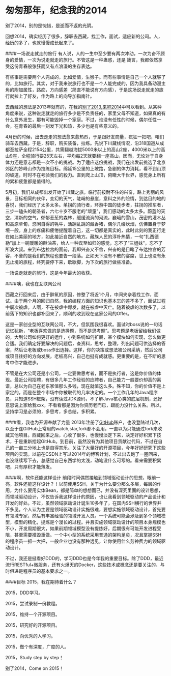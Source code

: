 匆匆那年，纪念我的2014
================
别了2014，别的是惋惜，是逝而不返的光阴。

回想2014，确实经历了很多，辞职去西藏，找工作，面试，适应新的公司。人，经历的多了，也就慢慢成长起来了。

####一场说走就走的旅行
有人说，人的一生中至少要有两次冲动，一次为奋不顾身的爱情，一次为说走就走的旅行。不管这是一种蛊惑，还是
箴言，我都依然享受这份青春般张狂而又有点浪漫的生存表达。

有些事是需要两个人完成的，比如爱情，生猴子。而有些事情是自己一个人就够了的，比如旅行。其实，对于我来说旅行也不是一个人能完成的，因为我具备动漫主角的附加属性，路痴，方向感差（简直不能说有方向感），于是这场说走就走的旅行就拉上了好友，作为路上的向导加指南针。

去西藏的想法是2013年就有的，在我的[别了2013,来吧2014](http://blog.csdn.net/qbg19881206/article/details/18794297)中可以看到。从某种角度来说，这种说走就走的旅行多少是不负责任的，家里父母不知道，如果真的有什么意外发生，那有可能毁掉一个家庭。不过，谁没有任性的时候，偶尔任性一会，在青春的最后一刻发下光和热，多少也是有些意义的。

4月份的时候，出去走走的想法愈来愈热烈，于是跟好友商量，疯狂一把吧，咱们骑车去西藏。于是，辞职，购买装备，拉练。先说下川藏线情况，沿318国道从成都至拉萨全程2154公里，共需翻越海拔5000米以上的高山2座，4000米以上的高山9座，全程骑行要25天左右，平均每2天就要翻一座高山，因而，无论对于自身体力还是意志都是一次不小的挑战。为了适应这份挑战，我们在出发前挑选了北京郊区的妙峰山作为拉练目标。绵延15公里的上坡路，急剧的体力消耗，看不到山顶的坡道，时时不在考验我们的毅力。直到爬上山顶，俯瞰大千世界，感觉身上所有的累和疲惫都是值得的。

5月初，我们从成都出发开始了川藏之旅。临行前按耐不住的兴奋，路上秀丽的风景，目标相同的伙伴，变幻的天气，陡峭的悬崖，意料之外的险情，到达目的地的喜悦，我们经历了太多太多。单拐的骑行者，环游中国的徒步者，拄拐的推车者，三步一磕头的朝圣者，六七十岁不服老的"顽童"，我们感动的太多太多。蔚蓝的天空，清新的空气，郁郁葱葱的森林，缓缓流淌的河流，巍峨的雪山，茂密的灌木丛和高原草甸，悠闲自得的牦牛，活蹦乱跳的藏香猪，偶尔几缕炊烟，仿佛置身于梦境一般。身上的疼痛和疲倦提醒着自己，这一切都是真实的，此时此刻的我正行走在如此美丽的地方，如此接近自然的地方。藏族人民的淳朴热情，一句“扎西德勒”加上一碗暖暖的酥油茶，给人一种宾至如归的感觉，忘不了“三姐妹”，忘不了所波大叔。来到布达拉宫的面前，我即兴奋又不舍，兴奋的是目睹了布达拉宫的芳容，不舍的是我们的旅程也要告一段落。正如天下没有不散的宴席，世上也没有永无止境的旅程，终究要停下来，歇歇脚，为下次的旅行做些准备。

一场说走就走的旅行，这是今年最大的收获。

####噢，我也在互联网公司

西藏之行回来后，由于醉氧的原因，修整了将近1个月，中间夹杂着找工作，面试。由于两个月的回归自然，我的编程方面的知识也基本忘的差不多了，面试过程中屡次被虐。人啊，不在被虐中爆发，就在被虐中灭亡。随着被虐的次数多了，以前落下的知识也都补回来了，顺利的收到现在这家公司的Offer。

这是一家创业型的互联网公司，不大，但氛围我很喜欢。面试时boss说的一句话记忆犹新，“老板喜欢做的是选择题，而不是思考题”。思考题是老板留给我们做的，大到公司如何更好的运作，小到系统如何扩展，某个模块如何实现，怎么做更合适。我们确定好要解决的问题后，查资料，思考，整理，列出问题可供选择的答案，然后让老板或boss作出选择。这样，你的决策或想法被公司采纳，然后公司或项目往好的方向发展，老板高兴，自己也挺有成就感。更重要的是，在不断的思考中你才能进步。

不管是在大公司还是小公司，一定要做思考者，而不是执行者，这是你价值的体现。最近公司招聘，有很多几年工作经验的应聘者，自己能力一般要价却高的离谱，总以为自己在老东家值那么多钱，现在就值这么多。殊不知，你的价值不是上家定的，而是在整个市场中你被取代的几率决定的。一个工作几年的Java程序员，只知道SSH框架，没有读过JDK源码，不了解Java核心类的底层机制，还好意思说上家给我xxx，不看看那是因为你资历老而已，跟能力没什么关系。所以，坚持学习是必须的，多思考，多总结，多积累。

####看，我也为开源奉献了力量
2013年注册了[GitHub](https://github.com/qibaoguang)账户，也没登陆过几次，以至于连GitHub上常用的watch,star,fork都不会用，一直以为只能通过fork来收藏其他项目。西藏回来之后，心收了很多，也慢慢淡定下来，决定好好积累下技术，于是重新拾起GitHub。到目前，虽然没有为其他项目贡献过代码，不过在自己的一亩三分地上也是自得其乐。关注了大量好的开源项目，今年好好研究下这些项目的实现。以前在CSDN上写过2014年的博客计划，不过出去跑了一圈回来，也没继续写下去，总感觉自己东西学的太浅，动笔没什么可写的。看来需要积累吧，只有厚积才能薄发。

####啊，软件还能这样设计
前段时间偶然接触到领域驱动设计的思想，眼前一亮，软件还能这样设计？！以前使用SSH，关于为什么要分那么多层，每层的作用，为什么要用实体Bean，都是简单的想想而已，并没有深究里面的设计思想，而领域驱动设计，不仅告诉我这样设计的原因，也让我看到领域驱动的产品设计和开发的好处。不过，虽然领域驱动设计诞生10多年了，在国内SSH横行的世界并不多见。个人认为主要是领域驱动设计实施很难，要想实施领域驱动设计，首先要有领域专家，然后有丰富经验的领域开发人员。一个系统可能会涉及到多个领域模型，模型的精化，提炼是个漫长的过程。并且实施领域驱动设计的项目本身规模也不小，开发周期很大，如果前期领域模型没有提炼好，后期很有可能开发进程受阻，甚至需要推毁重做。一个中小型的系统采用普通的架构足矣，况且掌握SSH的程序员一抓一大把，一般企业也没有那种远见，让你使用什么劳神费力的领域驱动设计。

不过，我还是挺看好DDD的，学习DDD也是今年我的重要目标。除了DDD，最近流行RESTful+微服务，还有火爆天的Docker，这些技术或概念还是要关注的，与时俱进是程序员的基本要求之一。

####目标
2015，我在期待着什么？

2015，DDD学习。

2015，尝试录制一份教程。

2015，维持一个开源项目。

2015，研究好的开源项目。

2015，向优秀的人学习。

2015，做个有深度，广度的人。

2015，Study step by step！

别了2014，Come on 2015！
